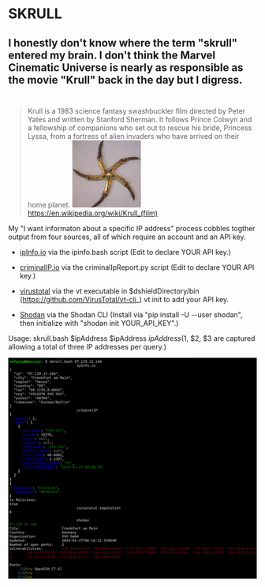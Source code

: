 
# SKRULL
## I honestly don't know where the term "skrull" entered my brain.  I don't think the Marvel Cinematic Universe is nearly as responsible as the movie "Krull" back in the day but I digress.<br><br>

> Krull is a 1983 science fantasy swashbuckler film directed by Peter Yates and written by Stanford Sherman. It follows Prince Colwyn and a fellowship of companions who set out to rescue his bride, Princess Lyssa, from a fortress of alien invaders who have arrived on their home planet. <img src="https://github.com/1on1security/DShieldManager/blob/main/img/krull.png"  width="30%" height="30%"> <a href="https://en.wikipedia.org/wiki/Krull_(film)" target="_blank">https://en.wikipedia.org/wiki/Krull_(film)</a>

My "I want informaton about a specific IP address" process cobbles togther output from four sources, all of 
which require an account and an API key.

- <a href="https://ipinfo.io">ipInfo.io</a> via the ipinfo.bash script
(Edit to declare YOUR API key.)

- <a href="https://criminalip.io">criminalIP.io</a> via the criminalIpReport.py script
(Edit to declare YOUR API key.) 

- <a href="https://virustotal.com">virustotal</a> via the vt executable in $dshieldDirectory/bin
(https://github.com/VirusTotal/vt-cli_)
vt init to add your API key.

- <a href="https://www.shodan.io/">Shodan</a> via the Shodan CLI 
(Install via "pip install -U --user shodan", then initialize with "shodan init YOUR_API_KEY".)

Usage:
skrull.bash $ipAddress $ipAddress $ipAddress
($1, $2, $3 are captured allowing a total of three IP addresses per query.)

<img src="https://github.com/1on1security/DShieldManager/blob/main/img/skrullReport.png">
